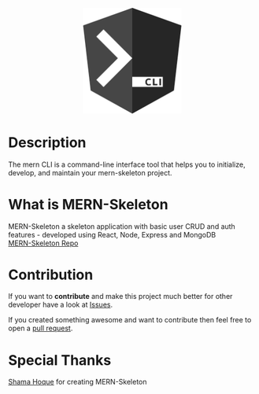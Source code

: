 <p align="center">
  <a href="http://nestjs.com/" target="blank"><img src="images/mern.png" width="200" alt="Nest Logo" /></a>
</p>

# Description

The mern CLI is a command-line interface tool that helps you to initialize, develop, and maintain your mern-skeleton project.

# What is MERN-Skeleton
MERN-Skeleton a skeleton application with basic user CRUD and auth features - developed using React, Node, Express and MongoDB <br>
[MERN-Skeleton Repo](https://github.com/shamahoque/mern-skeleton)

# Contribution

If you want to **contribute** and make this project much better for other developer have a look at [Issues](https://github.com/mirsahib/mern-cli/issues).

If you created something awesome and want to contribute then feel free to open a [pull request](https://github.com/mirsahib/mern-cli/pulls).

# Special Thanks
[Shama Hoque](https://github.com/shamahoque) for creating MERN-Skeleton

